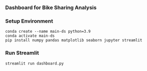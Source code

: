 ### Dashboard for Bike Sharing Analysis

### Setup Environment
```
conda create --name main-ds python=3.9
conda activate main-ds
pip install numpy pandas matplotlib seaborn jupyter streamlit
```

### Run Streamlit
```streamlit run dashboard.py```
